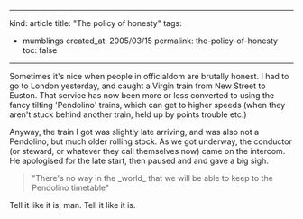 -----
kind: article
title: "The policy of honesty"
tags:
- mumblings
created_at: 2005/03/15
permalink: the-policy-of-honesty
toc: false
-----

<p>Sometimes it's nice when people in officialdom are brutally honest. I had to go to London yesterday, and caught a Virgin train from New Street to Euston. That service has now been more or less converted to using the fancy tilting 'Pendolino' trains, which can get to higher speeds (when they aren't stuck behind another train, held up by points trouble etc.)</p>

<p>Anyway, the train I got was slightly late arriving, and was also not a Pendolino, but much older rolling stock. As we got underway, the conductor (or steward, or whatever they call themselves now) came on the intercom. He apologised for the late start, then paused and and gave a big sigh.</p>

<blockquote>
<p>"There's no way in the _world_ that we will be able to keep to the Pendolino timetable"</p>
</blockquote>

<p>Tell it like it is, man. Tell it like it is.</p>



